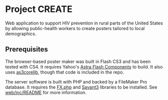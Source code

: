 # Project CREATE

Web application to support HIV prevention in rural parts of the United States by allowing public-health workers to create posters tailored to local demographics.

## Prerequisites

The browser-based poster maker was built in Flash CS3 and has been tested with CS4. It requires Yahoo's [Astra Flash Components](http://developer.yahoo.com/flash/astra-flash/) to build. It also uses [as3corelib](https://github.com/mikechambers/as3corelib), though that code is included in the repo.

The server software is built with PHP and backed by a FileMaker Pro database. It requires the [FX.php](https://github.com/yodarunamok/fxphp) and [Savant3](http://phpsavant.com/) libraries to be installed. See [web/inc/README]() for more information.